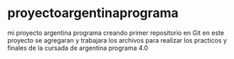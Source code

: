 # proyectoargentinaprograma
mi proyecto argentina programa creando primer repositorio en Git
en este proyecto se agregaran y trabajara los archivos para realizar los practicos y finales de la cursada de argentina programa 4.0
